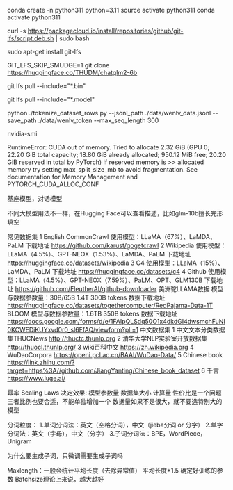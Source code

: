 
conda create -n python311 python=3.11
source activate python311
conda activate python311

curl -s https://packagecloud.io/install/repositories/github/git-lfs/script.deb.sh | sudo bash

sudo apt-get install git-lfs

GIT_LFS_SKIP_SMUDGE=1 git clone https://huggingface.co/THUDM/chatglm2-6b

git lfs pull --include="*.bin"

git lfs pull --include="*.model"

python ./tokenize_dataset_rows.py --jsonl_path ./data/wenlv_data.jsonl --save_path ./data/wenlv_token --max_seq_length 300

nvidia-smi

RuntimeError: CUDA out of memory. Tried to allocate 2.32 GiB (GPU 0; 22.20 GiB total capacity; 18.80 GiB already allocated; 950.12 MiB free; 20.20 GiB reserved in total by PyTorch) If reserved memory is >> allocated memory try setting max_split_size_mb to avoid fragmentation.  See documentation for Memory Management and PYTORCH_CUDA_ALLOC_CONF

基座模型，对话模型

不同大模型用法不一样，在Hugging Face可以查看描述，比如glm-10b擅长完形填空

常见数据集 
1 English CommonCrawl 
使用模型：LLaMA（67%）、LaMDA、PaLM 
下载地址 https://github.com/karust/gogetcrawl 
2 Wikipedia 
使用模型：LLaMA（4.5%）、GPT-NEOX（1.53%）、LaMDA、PaLM 
下载地址 https://huggingface.co/datasets/wikipedia 
3 C4 
使用模型：LLaMA（15%）、LaMDA、PaLM 
下载地址 https://huggingface.co/datasets/c4 
4 Github 
使用模型：LLaMA（4.5%）、GPT-NEOX（7.59%）、PaLM、OPT、GLM130B 
下载地址 https://github.com/EleutherAI/github-downloader 
美洲驼LLAMA数据 
模型与数据参数量：30B/65B 1.4T 300B tokens 
数据下载地址 https://huggingface.co/datasets/togethercomputer/RedPajama-Data-1T 
BLOOM 
模型与数据参数量：1.6TB 350B tokens 
数据下载地址 https://docs.google.com/forms/d/e/1FAIpQLSdq50O1x4dkdGI4dwsmchFuNI0KCWEDiKUYxvd0r0_sl6FfAQ/viewform?pli=1 
中文数据集 
1 中文文本分类数据集THUCNews http://thuctc.thunlp.org 
2 清华大学NLP实验室开放数据集 http://thuocl.thunlp.org/ 
3 wiki百科中文 https://zh.wikipedia.org 
4 WuDaoCorpora https://openi.pcl.ac.cn/BAAI/WuDao-Data/ 
5 Chinese book https://link.zhihu.com/?target=https%3A//github.com/JiangYanting/Chinese_book_dataset 
6 千言 https://www.luge.ai/

幂率 Scaling Laws
决定效果:  模型参数量 数据集大小 计算量
性价比是一个问题
三者比例也要合适，不能单独增加一个
数据量如果不是很大，就不要选特别大的模型 

分词粒度： 
1.单词分词法：英文（空格分词），中文（jieba分词 or 分字） 
2.单字分词法：英文（字母），中文（分字） 
3.子词分词法：BPE，WordPiece，Unigram

为什么要生成子词，只微调需要生成子词吗

Maxlength：一般会统计平均长度（去除异常值） 平均长度*1.5 确定好训练的参数 
Batchsize理论上来说，越大越好